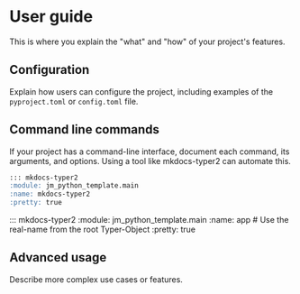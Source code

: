 # User guide

This is where you explain the "what" and "how" of your project's features.

## Configuration

Explain how users can configure the project, including examples of
the `pyproject.toml` or `config.toml` file.

## Command line commands

If your project has a command-line interface, document each command,
its arguments, and options. Using a tool like mkdocs-typer2 can automate this.

```markdown
::: mkdocs-typer2
:module: jm_python_template.main
:name: mkdocs-typer2
:pretty: true
```

::: mkdocs-typer2
:module: jm_python_template.main
:name: app # Use the real-name from the root Typer-Object
:pretty: true

## Advanced usage

Describe more complex use cases or features.
